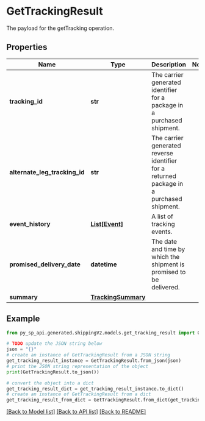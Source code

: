 # GetTrackingResult

The payload for the getTracking operation.

## Properties

Name | Type | Description | Notes
------------ | ------------- | ------------- | -------------
**tracking_id** | **str** | The carrier generated identifier for a package in a purchased shipment. | 
**alternate_leg_tracking_id** | **str** | The carrier generated reverse identifier for a returned package in a purchased shipment. | 
**event_history** | [**List[Event]**](Event.md) | A list of tracking events. | 
**promised_delivery_date** | **datetime** | The date and time by which the shipment is promised to be delivered. | 
**summary** | [**TrackingSummary**](TrackingSummary.md) |  | 

## Example

```python
from py_sp_api.generated.shippingV2.models.get_tracking_result import GetTrackingResult

# TODO update the JSON string below
json = "{}"
# create an instance of GetTrackingResult from a JSON string
get_tracking_result_instance = GetTrackingResult.from_json(json)
# print the JSON string representation of the object
print(GetTrackingResult.to_json())

# convert the object into a dict
get_tracking_result_dict = get_tracking_result_instance.to_dict()
# create an instance of GetTrackingResult from a dict
get_tracking_result_from_dict = GetTrackingResult.from_dict(get_tracking_result_dict)
```
[[Back to Model list]](../README.md#documentation-for-models) [[Back to API list]](../README.md#documentation-for-api-endpoints) [[Back to README]](../README.md)


